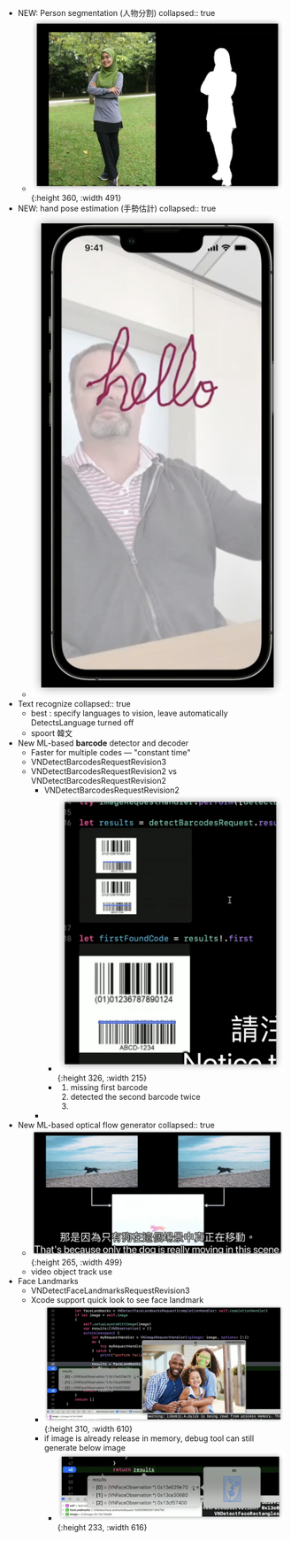 - NEW: Person segmentation (人物分割)
  collapsed:: true
	- ![image.png](../assets/image_1654999973081_0.png){:height 360, :width 491}
- NEW: hand pose estimation (手勢估計)
  collapsed:: true
	- ![image.png](../assets/image_1654999958456_0.png)
- Text recognize
  collapsed:: true
	- best : specify languages to vision, leave automatically DetectsLanguage turned off
	- spoort 韓文
- New ML-based **barcode** detector and decoder
	- Faster for multiple codes — "constant time"
	- VNDetectBarcodesRequestRevision3
	- VNDetectBarcodesRequestRevision2 vs VNDetectBarcodesRequestRevision2
		- VNDetectBarcodesRequestRevision2
			- ![image.png](../assets/image_1655001951874_0.png){:height 326, :width 215}
			- 1. missing first barcode
			  2. detected the second barcode twice
			  3.
		-
- New ML-based optical flow generator
  collapsed:: true
	- ![image.png](../assets/image_1655001001732_0.png){:height 265, :width 499}
	- video object track use
- Face Landmarks
	- VNDetectFaceLandmarksRequestRevision3
	- Xcode support quick look to see face landmark
		- ![image.png](../assets/image_1655001610853_0.png){:height 310, :width 610}
		- if image is already release in memory, debug tool can still generate below image
			- ![image.png](../assets/image_1655001775550_0.png){:height 233, :width 616}